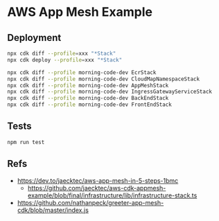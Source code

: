 # AWS App Mesh Example

## Deployment

```bash
npx cdk diff --profile=xxx "*Stack"
npx cdk deploy --profile=xxx "*Stack"
```

```bash
npx cdk diff --profile morning-code-dev EcrStack
npx cdk diff --profile morning-code-dev CloudMapNamespaceStack
npx cdk diff --profile morning-code-dev AppMeshStack
npx cdk diff --profile morning-code-dev IngressGatewayServiceStack
npx cdk diff --profile morning-code-dev BackEndStack
npx cdk diff --profile morning-code-dev FrontEndStack
```

## Tests

```bash
npm run test
```

## Refs
- https://dev.to/jaecktec/aws-app-mesh-in-5-steps-1bmc
   - https://github.com/jaecktec/aws-cdk-appmesh-example/blob/final/infrastructure/lib/infrastructure-stack.ts
- https://github.com/nathanpeck/greeter-app-mesh-cdk/blob/master/index.js
